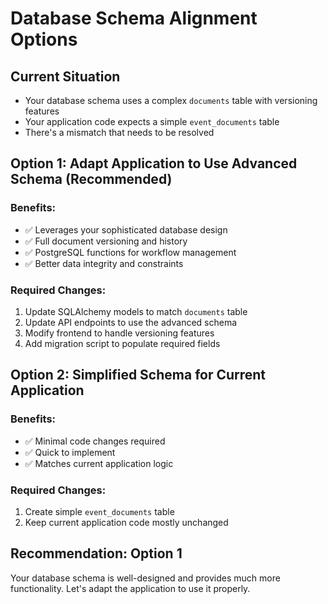 # Database Schema Alignment Options

## Current Situation
- Your database schema uses a complex `documents` table with versioning features
- Your application code expects a simple `event_documents` table
- There's a mismatch that needs to be resolved

## Option 1: Adapt Application to Use Advanced Schema (Recommended)

### Benefits:
- ✅ Leverages your sophisticated database design
- ✅ Full document versioning and history
- ✅ PostgreSQL functions for workflow management
- ✅ Better data integrity and constraints

### Required Changes:
1. Update SQLAlchemy models to match `documents` table
2. Update API endpoints to use the advanced schema
3. Modify frontend to handle versioning features
4. Add migration script to populate required fields

## Option 2: Simplified Schema for Current Application

### Benefits:
- ✅ Minimal code changes required
- ✅ Quick to implement
- ✅ Matches current application logic

### Required Changes:
1. Create simple `event_documents` table
2. Keep current application code mostly unchanged

## Recommendation: Option 1

Your database schema is well-designed and provides much more functionality. Let's adapt the application to use it properly.
